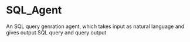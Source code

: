 # SQL_Agent
An SQL query genration agent, which takes input as natural language and gives output SQL query and query output
